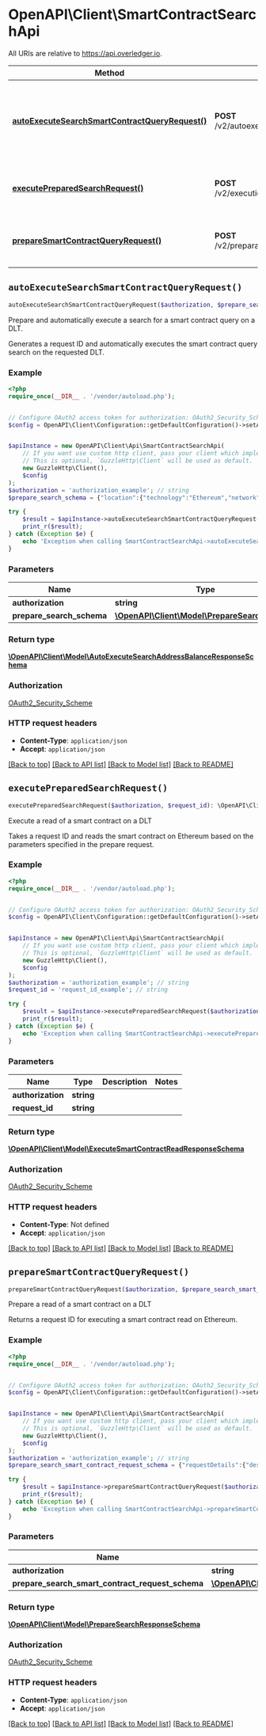 # OpenAPI\Client\SmartContractSearchApi

All URIs are relative to https://api.overledger.io.

Method | HTTP request | Description
------------- | ------------- | -------------
[**autoExecuteSearchSmartContractQueryRequest()**](SmartContractSearchApi.md#autoExecuteSearchSmartContractQueryRequest) | **POST** /v2/autoexecution/search/smartcontract | Prepare and automatically execute a search for a smart contract query on a DLT.
[**executePreparedSearchRequest()**](SmartContractSearchApi.md#executePreparedSearchRequest) | **POST** /v2/execution/search/smartcontract | Execute a read of a smart contract on a DLT
[**prepareSmartContractQueryRequest()**](SmartContractSearchApi.md#prepareSmartContractQueryRequest) | **POST** /v2/preparation/search/smartcontract | Prepare a read of a smart contract on a DLT


## `autoExecuteSearchSmartContractQueryRequest()`

```php
autoExecuteSearchSmartContractQueryRequest($authorization, $prepare_search_schema): \OpenAPI\Client\Model\AutoExecuteSearchAddressBalanceResponseSchema
```

Prepare and automatically execute a search for a smart contract query on a DLT.

Generates a request ID and automatically executes the smart contract query search on the requested DLT.

### Example

```php
<?php
require_once(__DIR__ . '/vendor/autoload.php');


// Configure OAuth2 access token for authorization: OAuth2_Security_Scheme
$config = OpenAPI\Client\Configuration::getDefaultConfiguration()->setAccessToken('YOUR_ACCESS_TOKEN');


$apiInstance = new OpenAPI\Client\Api\SmartContractSearchApi(
    // If you want use custom http client, pass your client which implements `GuzzleHttp\ClientInterface`.
    // This is optional, `GuzzleHttp\Client` will be used as default.
    new GuzzleHttp\Client(),
    $config
);
$authorization = 'authorization_example'; // string
$prepare_search_schema = {"location":{"technology":"Ethereum","network":"Ropsten Testnet"}}; // \OpenAPI\Client\Model\PrepareSearchSchema

try {
    $result = $apiInstance->autoExecuteSearchSmartContractQueryRequest($authorization, $prepare_search_schema);
    print_r($result);
} catch (Exception $e) {
    echo 'Exception when calling SmartContractSearchApi->autoExecuteSearchSmartContractQueryRequest: ', $e->getMessage(), PHP_EOL;
}
```

### Parameters

Name | Type | Description  | Notes
------------- | ------------- | ------------- | -------------
 **authorization** | **string**|  |
 **prepare_search_schema** | [**\OpenAPI\Client\Model\PrepareSearchSchema**](../Model/PrepareSearchSchema.md)|  |

### Return type

[**\OpenAPI\Client\Model\AutoExecuteSearchAddressBalanceResponseSchema**](../Model/AutoExecuteSearchAddressBalanceResponseSchema.md)

### Authorization

[OAuth2_Security_Scheme](../../README.md#OAuth2_Security_Scheme)

### HTTP request headers

- **Content-Type**: `application/json`
- **Accept**: `application/json`

[[Back to top]](#) [[Back to API list]](../../README.md#endpoints)
[[Back to Model list]](../../README.md#models)
[[Back to README]](../../README.md)

## `executePreparedSearchRequest()`

```php
executePreparedSearchRequest($authorization, $request_id): \OpenAPI\Client\Model\ExecuteSmartContractReadResponseSchema
```

Execute a read of a smart contract on a DLT

Takes a request ID and reads the smart contract on Ethereum based on the parameters specified in the prepare request.

### Example

```php
<?php
require_once(__DIR__ . '/vendor/autoload.php');


// Configure OAuth2 access token for authorization: OAuth2_Security_Scheme
$config = OpenAPI\Client\Configuration::getDefaultConfiguration()->setAccessToken('YOUR_ACCESS_TOKEN');


$apiInstance = new OpenAPI\Client\Api\SmartContractSearchApi(
    // If you want use custom http client, pass your client which implements `GuzzleHttp\ClientInterface`.
    // This is optional, `GuzzleHttp\Client` will be used as default.
    new GuzzleHttp\Client(),
    $config
);
$authorization = 'authorization_example'; // string
$request_id = 'request_id_example'; // string

try {
    $result = $apiInstance->executePreparedSearchRequest($authorization, $request_id);
    print_r($result);
} catch (Exception $e) {
    echo 'Exception when calling SmartContractSearchApi->executePreparedSearchRequest: ', $e->getMessage(), PHP_EOL;
}
```

### Parameters

Name | Type | Description  | Notes
------------- | ------------- | ------------- | -------------
 **authorization** | **string**|  |
 **request_id** | **string**|  |

### Return type

[**\OpenAPI\Client\Model\ExecuteSmartContractReadResponseSchema**](../Model/ExecuteSmartContractReadResponseSchema.md)

### Authorization

[OAuth2_Security_Scheme](../../README.md#OAuth2_Security_Scheme)

### HTTP request headers

- **Content-Type**: Not defined
- **Accept**: `application/json`

[[Back to top]](#) [[Back to API list]](../../README.md#endpoints)
[[Back to Model list]](../../README.md#models)
[[Back to README]](../../README.md)

## `prepareSmartContractQueryRequest()`

```php
prepareSmartContractQueryRequest($authorization, $prepare_search_smart_contract_request_schema): \OpenAPI\Client\Model\PrepareSearchResponseSchema
```

Prepare a read of a smart contract on a DLT

Returns a request ID for executing a smart contract read on Ethereum.

### Example

```php
<?php
require_once(__DIR__ . '/vendor/autoload.php');


// Configure OAuth2 access token for authorization: OAuth2_Security_Scheme
$config = OpenAPI\Client\Configuration::getDefaultConfiguration()->setAccessToken('YOUR_ACCESS_TOKEN');


$apiInstance = new OpenAPI\Client\Api\SmartContractSearchApi(
    // If you want use custom http client, pass your client which implements `GuzzleHttp\ClientInterface`.
    // This is optional, `GuzzleHttp\Client` will be used as default.
    new GuzzleHttp\Client(),
    $config
);
$authorization = 'authorization_example'; // string
$prepare_search_smart_contract_request_schema = {"requestDetails":{"destination":[{"smartContract":{"smartContractId":"0xF9cd6C86992Fce1481dBc4bDB7E1b101c1e8cEE2","function":{"name":"balanceOf","inputParameters":[{"type":"address","value":"0x8917cf2A57DF39D311a96c53FCCA76dAFB25392B"}],"outputParameters":[{"type":"uint256"}]}}}]},"location":{"technology":"Ethereum","network":"Ropsten Testnet"}}; // \OpenAPI\Client\Model\PrepareSearchSmartContractRequestSchema

try {
    $result = $apiInstance->prepareSmartContractQueryRequest($authorization, $prepare_search_smart_contract_request_schema);
    print_r($result);
} catch (Exception $e) {
    echo 'Exception when calling SmartContractSearchApi->prepareSmartContractQueryRequest: ', $e->getMessage(), PHP_EOL;
}
```

### Parameters

Name | Type | Description  | Notes
------------- | ------------- | ------------- | -------------
 **authorization** | **string**|  |
 **prepare_search_smart_contract_request_schema** | [**\OpenAPI\Client\Model\PrepareSearchSmartContractRequestSchema**](../Model/PrepareSearchSmartContractRequestSchema.md)|  |

### Return type

[**\OpenAPI\Client\Model\PrepareSearchResponseSchema**](../Model/PrepareSearchResponseSchema.md)

### Authorization

[OAuth2_Security_Scheme](../../README.md#OAuth2_Security_Scheme)

### HTTP request headers

- **Content-Type**: `application/json`
- **Accept**: `application/json`

[[Back to top]](#) [[Back to API list]](../../README.md#endpoints)
[[Back to Model list]](../../README.md#models)
[[Back to README]](../../README.md)
